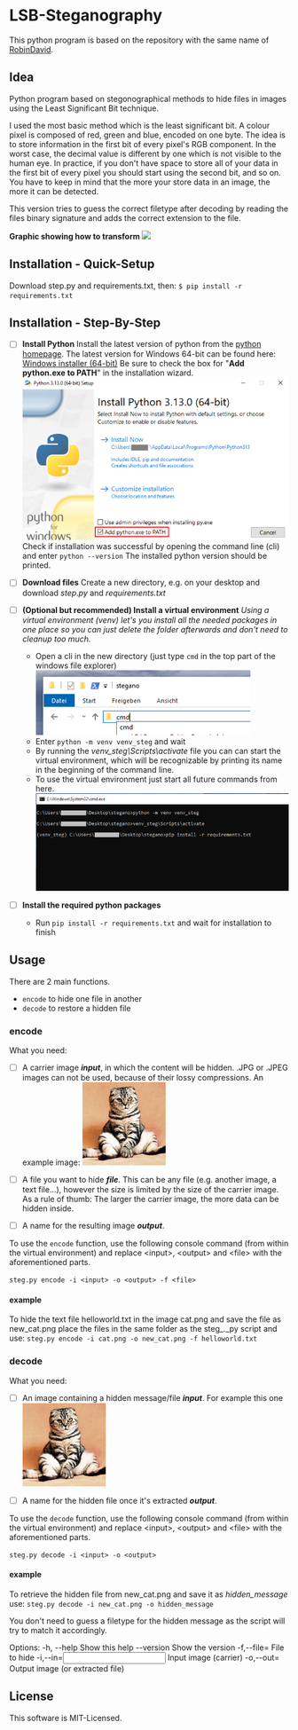 ﻿# LSB-Steganography
This python program is based on the repository with the same name of [RobinDavid](https://github.com/RobinDavid/LSB-Steganography/blob/master/README.md#lsb-steganography).

## Idea
Python program based on stegonographical methods to hide files in images using the Least Significant Bit technique.

I used the most basic method which is the least significant bit. A colour pixel is composed of red, green and blue, encoded on one byte. The idea is to store information in the first bit of every pixel's RGB component. In the worst case, the decimal value is different by one which is not visible to the human eye. In practice, if you don't have space to store all of your data in the first bit of every pixel you should start using the second bit, and so on. You have to keep in mind that the more your store data in an image, the more it can be detected.

This version tries to guess the correct filetype after decoding by reading the files binary signature and adds the correct extension to the file.

**Graphic showing how to transform**
![](https://pandao.github.io/editor.md/images/logos/editormd-logo-180x180.png)

## Installation - Quick-Setup

Download <span>step.py</span> and requirements.txt, then:
`$ pip install -r requirements.txt`


## Installation - Step-By-Step
- [ ] **Install Python**
Install the latest version of python from the [python homepage](https://www.python.org/downloads/).
The latest version for Windows 64-bit can be found here: [Windows installer (64-bit)](https://www.python.org/ftp/python/3.13.0/python-3.13.0-amd64.exe)
Be sure to check the box for "**Add python.exe to PATH**" in the installation wizard.
![](https://github.com/Yeltsa-Kcir/stegano_files/blob/main/md_images/AddToPath.PNG)
Check if installation was successful by opening the command line (cli) and enter
 `python --version` The installed python version should be printed.
- [ ] **Download files**
Create a new directory, e.g. on your desktop and download _step_._py_ and _requirements.txt_

- [ ] **(Optional but recommended) Install a virtual environment**
*Using a virtual environment (venv) let's you install all the needed packages in one place so you can just delete the folder afterwards and don't need to cleanup too much.*
	- Open a cli in the new directory (just type `cmd` in the top part of the windows file explorer) 
![](https://github.com/Yeltsa-Kcir/stegano_files/blob/main/md_images/CmdAtTop.png)
	- Enter `python -m venv venv_steg` and wait
	- By running the _venv_steg\Scripts\activate_ file you can can start the virtual environment, which will be recognizable by printing its name in the beginning of the command line. 
 	- To use the virtual environment just start all future commands from here. ![](https://github.com/Yeltsa-Kcir/stegano_files/blob/main/md_images/Venv.png)
- [ ] **Install the required python packages**
	-  Run `pip install -r requirements.txt` and wait for installation to finish

## Usage

There are 2 main functions. 
- `encode` to hide one file in another 
- `decode` to restore a hidden file  

### encode
What you need:
- [ ] A carrier image ***input***, in which the content will be hidden. .JPG or .JPEG images can not be used, because of their lossy compressions. An example image: 
![](https://github.com/Yeltsa-Kcir/stegano_files/blob/main/md_images/cat.png)
- [ ] A file you want to hide ***file***. This can be any file (e.g. another image, a text file...), however the size is limited by the size of the carrier image. As a rule of thumb: The larger the carrier image, the more data can be hidden inside.

- [ ] A name for the resulting image ***output***. 

To use the `encode` function, use the following console command (from within the virtual environment) and replace \<input\>, \<output\> and \<file\> with the aforementioned parts. 

`steg.py encode -i <input> -o <output> -f <file>`
#### example
To hide the text file helloworld.txt in the image cat.png and save the file as new_cat.png place the files in the same folder as the steg_._py script and use: 
`steg.py encode -i cat.png -o new_cat.png -f helloworld.txt`    

### decode
What you need:
- [ ] An image containing a hidden message/file ***input***. For example this one 
![](https://github.com/Yeltsa-Kcir/stegano_files/blob/main/md_images/new_cat.png)


- [ ] A name for the hidden file once it's extracted ***output***. 

To use the `decode` function, use the following console command (from within the virtual environment) and replace \<input\>, \<output\> and \<file\> with the aforementioned parts. 

`steg.py decode -i <input> -o <output>`
#### example
To retrieve the hidden file from new_cat.png and save it as _hidden_message_ use: 
`steg.py decode -i new_cat.png -o hidden_message` 

You don't need to guess a filetype for the hidden message as the script will try to match it accordingly. 

Options:
  -h, --help                Show this help
  --version                 Show the version
  -f,--file=<file>          File to hide
  -i,--in=<input>           Input image (carrier)
  -o,--out=<output>         Output image (or extracted file)

## License

[](https://github.com/RobinDavid/LSB-Steganography/blob/master/README.md#license)

This software is MIT-Licensed.
